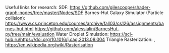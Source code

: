 Useful links for research: 
SDF: 
https://github.com/gilescoope/shader-graph-nodes/tree/master/Nodes/SDF
Barnes-Hut Galaxy Simulator (Particle collision): 
https://www.cs.princeton.edu/courses/archive/fall03/cs126/assignments/barnes-hut.html
https://github.com/alessialin/BarnesHut-py/tree/main/evaluation
Water Droplet Simulation: 
https://sci-hub.ru/https://doi.org/10.1016/j.cag.2013.08.004
Triangle Rasterization: ,
https://en.wikipedia.org/wiki/Rasterisation